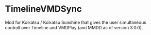 # TimelineVMDSync
Mod for Koikatsu / Koikatsu Sunshine that gives the user simultaneous controll over Timeline and VMDPlay (and MMDD as of version 3.0.0).
